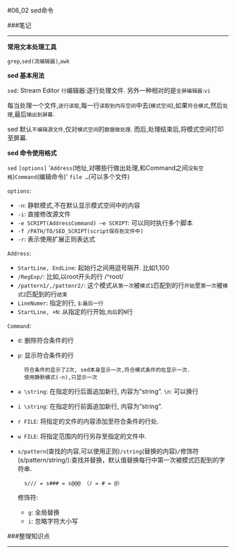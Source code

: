 #06_02 sed命令

###笔记

---

**常用文本处理工具**

`grep`,`sed(流编辑器)`,`awk`

**sed 基本用法**

`sed`: Stream Editor `行`编辑器:逐行处理文件. 另外一种相对的是`全屏编辑器`:`vi`

每当处理一个文件,`逐行读取`,每一行`读取到内存空间`中去(`模式空间`),如果`符合模式`,然后`处理`,最后`输出到屏幕`.

sed 默认`不编辑源文件`,仅对`模式空间`的`数据做处理`. 而后,处理结束后,将模式空间打印至屏幕.

**sed 命令使用格式**

`sed` `[options]` '`Address`(地址,对哪些行做出处理,和Command之间`没有空格`)`Command`(编辑命令)' `file …`(可以多个文件)

`options`:

* `-n`: 静默模式,不在默认显示模式空间中的内容
* `-i`: 直接修改源文件
* `-e SCRIPT(AddressCommand) –e SCRIPT`: 可以同时执行多个脚本 
* `-f /PATH/TO/SED_SCRIPT(script保存到文件中)`
* `-r`: 表示使用扩展正则表达式

`Address`:

* `StartLine, EndLine`: 起始行之间用逗号隔开. 比如1,100
* `/RegExp/`: 比如,以root开头的行 /^root/
* `/pattern1/,/pattenr2/`: 这个模式从`第一次`被`模式1`匹配到的行`开始`至`第一次`被`模式2`匹配到的行`结束`
* `LineNumer`: 指定的行, `$`:`最后一行`
* `StartLine, +N`: 从指定的行开始,`向后`的`N`行

`Command`:

* `d`: 删除符合条件的行
* `p`: 显示符合条件的行

		符合条件的显示了2次, sed本身显示一次,符合模式条件的在显示一次.
		使用静默模式(-n),只显示一次
		
* `a \string`: 在指定的行后面追加新行, 内容为”string”. `\n`: 可以换行
* `i \string`: 在指定的行前面追加新行, 内容为”string”.
* `r FILE`: 将指定的文件的内容添加至符合条件的行处.
* `w FILE`: 将指定范围内的行另存至指定的文件中.
* `s/pattern`(查找的内容,可以使用正则)`/string`(替换的内容)`/`修饰符(s/pattern/string/):查找并替换，默认值替换每行中第一次被模式匹配到的字符串.
	
		s/// = s### = s@@@ （/ = # = @）
	
	修饰符:
	
	* `g`: 全局替换	* `i`: 忽略字符大小写

	

###整理知识点

---